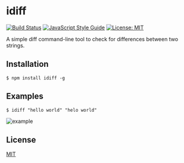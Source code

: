 # idiff
[![Build Status](https://travis-ci.com/skyline-123/idiff.svg?branch=master)](https://travis-ci.com/skyline-123/idiff)
[![JavaScript Style Guide](https://img.shields.io/badge/code_style-standard-lightgreen.svg)](https://standardjs.com)
[![License: MIT](https://img.shields.io/badge/License-MIT-lightgreen.svg)](https://opensource.org/licenses/MIT)

A simple diff command-line tool to check for differences between two strings.

## Installation
```$ npm install idiff -g```

## Examples
```$ idiff "hello world" "helo world"```

![example](https://github.com/skyline-123/idiff/blob/development/example.png?raw=true)

## License
[MIT](https://github.com/skyline-123/idiff/blob/master/LICENSE)


